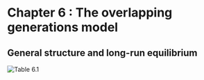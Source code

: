 # Chapter 6 : The overlapping generations model

## General structure and long-run equilibrium

![Table 6.1](imgs/table_6_1_resultstable_6_1_results.png)
